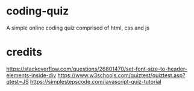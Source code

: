 # coding-quiz
A simple online coding quiz comprised of html, css and js 





















# credits
https://stackoverflow.com/questions/26801470/set-font-size-to-header-elements-inside-div
https://www.w3schools.com/quiztest/quiztest.asp?qtest=JS
https://simplestepscode.com/javascript-quiz-tutorial

